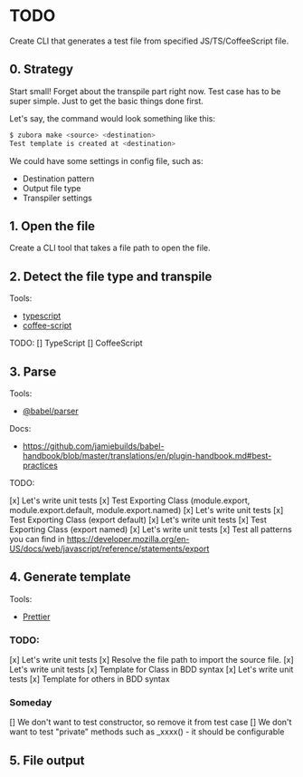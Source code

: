 # TODO

Create CLI that generates a test file from specified JS/TS/CoffeeScript file.

## 0. Strategy

Start small! Forget about the transpile part right now. Test case has to be super simple. Just to get the basic things done first.

Let's say, the command would look something like this:

```sh
$ zubora make <source> <destination>
Test template is created at <destination>
```

We could have some settings in config file, such as:

- Destination pattern
- Output file type
- Transpiler settings

## 1. Open the file

Create a CLI tool that takes a file path to open the file.

## 2. Detect the file type and transpile

Tools:

- [typescript](https://www.typescriptlang.org/)
- [coffee-script](http://coffeescript.org/)

TODO:
[] TypeScript
[] CoffeeScript

## 3. Parse

Tools:

- [@babel/parser](https://babeljs.io/docs/en/babel-parser)

Docs:

- <https://github.com/jamiebuilds/babel-handbook/blob/master/translations/en/plugin-handbook.md#best-practices>

TODO:

[x] Let's write unit tests
[x] Test Exporting Class (module.export, module.export.default, module.export.named)
[x] Let's write unit tests
[x] Test Exporting Class (export default)
[x] Let's write unit tests
[x] Test Exporting Class (export named)
[x] Let's write unit tests
[x] Test all patterns you can find in <https://developer.mozilla.org/en-US/docs/web/javascript/reference/statements/export>

## 4. Generate template

Tools:

- [Prettier](https://prettier.io/)

### TODO:

[x] Let's write unit tests
[x] Resolve the file path to import the source file.
[x] Let's write unit tests
[x] Template for Class in BDD syntax
[x] Let's write unit tests
[x] Template for others in BDD syntax

### Someday

[] We don't want to test constructor, so remove it from test case
[] We don't want to test "private" methods such as \_xxxx() - it should be configurable

## 5. File output
